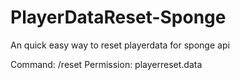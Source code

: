 # PlayerDataReset-Sponge
An quick easy way to reset playerdata for sponge api

Command: /reset <Mc Name>
Permission: playerreset.data
